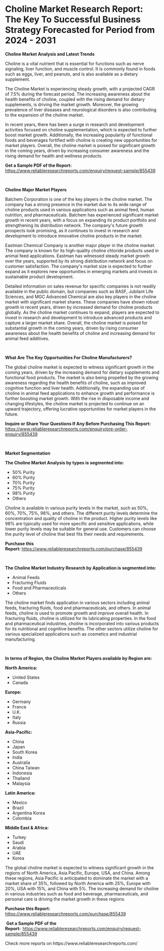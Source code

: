 <p><h1>Choline Market Research Report: The Key To Successful Business Strategy Forecasted for Period from 2024 - 2031</h1></p><p><strong>Choline Market Analysis and Latest Trends</strong></p>
<p><p>Choline is a vital nutrient that is essential for functions such as nerve signaling, liver function, and muscle control. It is commonly found in foods such as eggs, liver, and peanuts, and is also available as a dietary supplement.</p><p>The Choline Market is experiencing steady growth, with a projected CAGR of 7.5% during the forecast period. The increasing awareness about the health benefits of choline, coupled with the rising demand for dietary supplements, is driving the market growth. Moreover, the growing prevalence of liver diseases and neurological disorders is also contributing to the expansion of the choline market.</p><p>In recent years, there has been a surge in research and development activities focused on choline supplementation, which is expected to further boost market growth. Additionally, the increasing popularity of functional foods and beverages fortified with choline is creating new opportunities for market players. Overall, the choline market is poised for significant growth in the coming years, driven by increasing consumer awareness and the rising demand for health and wellness products.</p></p>
<p><strong>Get a Sample PDF of the Report:&nbsp;</strong> <a href="https://www.reliableresearchreports.com/enquiry/request-sample/855439">https://www.reliableresearchreports.com/enquiry/request-sample/855439</a></p>
<p>&nbsp;</p>
<p><strong>Choline Major Market Players</strong></p>
<p><p>Balchem Corporation is one of the key players in the choline market. The company has a strong presence in the market due to its wide range of choline products used in various applications such as animal feed, human nutrition, and pharmaceuticals. Balchem has experienced significant market growth in recent years, with a focus on expanding its product portfolio and strengthening its distribution network. The company's future growth prospects look promising, as it continues to invest in research and development to introduce innovative choline products in the market.</p><p>Eastman Chemical Company is another major player in the choline market. The company is known for its high-quality choline chloride products used in animal feed applications. Eastman has witnessed steady market growth over the years, supported by its strong distribution network and focus on customer satisfaction. The company's market size is expected to further expand as it explores new opportunities in emerging markets and invests in sustainable product development.</p><p>Detailed information on sales revenue for specific companies is not readily available in the public domain, but companies such as BASF, Jubilant Life Sciences, and MGC Advanced Chemical are also key players in the choline market with significant market shares. These companies have shown robust growth in recent years, driven by increased demand for choline products globally. As the choline market continues to expand, players are expected to invest in research and development to introduce advanced products and capture a larger market share. Overall, the choline market is poised for substantial growth in the coming years, driven by rising consumer awareness about the health benefits of choline and increasing demand for animal feed additives.</p></p>
<p>&nbsp;</p>
<p><strong>What Are The Key Opportunities For Choline Manufacturers?</strong></p>
<p><p>The global choline market is expected to witness significant growth in the coming years, driven by the increasing demand for dietary supplements and functional food products. The market is also being propelled by the growing awareness regarding the health benefits of choline, such as improved cognitive function and liver health. Additionally, the expanding use of choline in animal feed applications to enhance growth and performance is further boosting market growth. With the rise in disposable income and changing lifestyles, the choline market is projected to continue on an upward trajectory, offering lucrative opportunities for market players in the future.</p></p>
<p><strong>Inquire or Share Your Questions If Any Before Purchasing This Report:</strong> <a href="https://www.reliableresearchreports.com/enquiry/pre-order-enquiry/855439">https://www.reliableresearchreports.com/enquiry/pre-order-enquiry/855439</a></p>
<p>&nbsp;</p>
<p><strong>Market Segmentation</strong></p>
<p><strong>The Choline Market Analysis by types is segmented into:</strong></p>
<p><ul><li>50% Purity</li><li>60% Purity</li><li>70% Purity</li><li>75% Purity</li><li>98% Purity</li><li>Others</li></ul></p>
<p><p>Choline is available in various purity levels in the market, such as 50%, 60%, 70%, 75%, 98%, and others. The different purity levels determine the concentration and quality of choline in the product. Higher purity levels like 98% are typically used for more specific and sensitive applications, while lower purity levels may be suitable for general use. Customers can choose the purity level of choline that best fits their needs and requirements.</p></p>
<p><strong>Purchase this Report:&nbsp;</strong><a href="https://www.reliableresearchreports.com/purchase/855439">https://www.reliableresearchreports.com/purchase/855439</a></p>
<p>&nbsp;</p>
<p><strong>The Choline Market Industry Research by Application is segmented into:</strong></p>
<p><ul><li>Animal Feeds</li><li>Fracturing Fluids</li><li>Food and Pharmaceuticals</li><li>Others</li></ul></p>
<p><p>The choline market finds application in various sectors including animal feeds, fracturing fluids, food and pharmaceuticals, and others. In animal feeds, choline is used to promote growth and improve overall health. In fracturing fluids, choline is utilized for its lubricating properties. In the food and pharmaceutical industries, choline is incorporated into various products for its nutritional and cognitive benefits. The other sectors utilize choline for various specialized applications such as cosmetics and industrial manufacturing.</p></p>
<p>&nbsp;</p>
<p><strong>In terms of Region, the Choline Market Players available by Region are:</strong></p>
<p>
    <p> <strong> North America: </strong>
        <ul>
            <li>United States</li>
            <li>Canada</li>
        </ul>
        </p> 
    <p> <strong> Europe: </strong>
        <ul>
            <li>Germany</li>
            <li>France</li>
            <li>U.K.</li>
            <li>Italy</li>
            <li>Russia</li>
        </ul>
        </p> 
    <p> <strong> Asia-Pacific: </strong>
        <ul>
            <li>China</li>
            <li>Japan</li>
            <li>South Korea</li>
            <li>India</li>
            <li>Australia</li>
            <li>China Taiwan</li>
            <li>Indonesia</li>
            <li>Thailand</li>
            <li>Malaysia</li>
        </ul>
        </p> 
    <p> <strong> Latin America: </strong>
        <ul>
            <li>Mexico</li>
            <li>Brazil</li>
            <li>Argentina Korea</li>
            <li>Colombia</li>
        </ul>
        </p> 
    <p> <strong> Middle East & Africa: </strong>
        <ul>
            <li>Turkey</li>
            <li>Saudi</li>
            <li>Arabia</li>
            <li>UAE</li>
            <li>Korea</li>
        </ul>
    </p>
    </p>
<p><p>The global choline market is expected to witness significant growth in the regions of North America, Asia Pacific, Europe, USA, and China. Among these regions, Asia Pacific is anticipated to dominate the market with a market share of 35%, followed by North America with 25%, Europe with 20%, USA with 15%, and China with 5%. The increasing demand for choline in various industries such as food and beverage, pharmaceuticals, and personal care is driving the market growth in these regions.</p></p>
<p><strong>Purchase this Report: </strong><a href="https://www.reliableresearchreports.com/purchase/855439">https://www.reliableresearchreports.com/purchase/855439</a></p>
<p>&nbsp;<strong>Get a Sample PDF of the Report:&nbsp;&nbsp;</strong><a href="https://www.reliableresearchreports.com/enquiry/request-sample/855439">https://www.reliableresearchreports.com/enquiry/request-sample/855439</a></p>
<p><strong></strong></p>
<p>Check more reports on https://www.reliableresearchreports.com/</p>